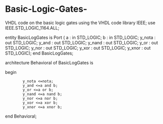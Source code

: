 # Basic-Logic-Gates-
VHDL code on the basic logic gates using the VHDL code
library IEEE;
use IEEE.STD_LOGIC_1164.ALL;



entity BasicLogGates is
    Port ( a : in  STD_LOGIC;
           b : in  STD_LOGIC;
           y_nota : out  STD_LOGIC;
           y_and : out  STD_LOGIC;
           y_nand : out  STD_LOGIC;
           y_or : out  STD_LOGIC;
           y_nor : out  STD_LOGIC;
           y_xor : out  STD_LOGIC;
           y_xnor : out  STD_LOGIC);
end BasicLogGates;

architecture Behavioral of BasicLogGates is

begin

			y_nota <=nota;
			y_and <=a and b;
			y_or <=a or b;
			y_nand <=a nand b;
			y_nor <=a nor b;
			y_xor <=a xor b;
			y_xnor <=a xnor b;



end Behavioral;
